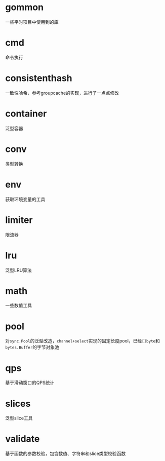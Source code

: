 # gommon
一些平时项目中使用到的库

# cmd
命令执行

# consistenthash
一致性哈希，参考groupcache的实现，进行了一点点修改

# container
泛型容器

# conv 
类型转换

# env
获取环境变量的工具

# limiter
限流器

# lru
泛型LRU算法

# math
一些数值工具

# pool 
对`sync.Pool`的泛型改造，`channel+select`实现的固定长度pool，已经`[]byte`和`bytes.Buffer`的字节对象池

# qps
基于滑动窗口的QPS统计

# slices
泛型slice工具

# validate
基于函数的参数校验，包含数值、字符串和slice类型校验函数




